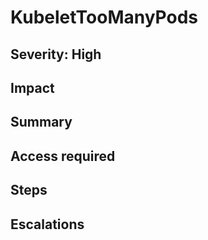 # KubeletTooManyPods

## Severity: High

## Impact

## Summary

## Access required

## Steps

## Escalations
